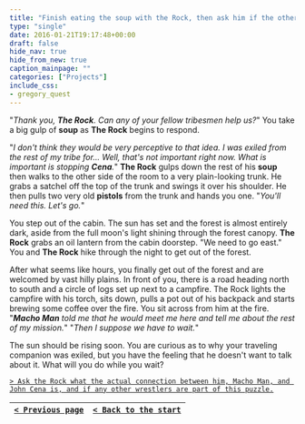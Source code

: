 ```yaml
---
title: "Finish eating the soup with the Rock, then ask him if the other members of his tribe are around and could be of any help."
type: "single"
date: 2016-01-21T19:17:48+00:00
draft: false
hide_nav: true
hide_from_new: true
caption_mainpage: ""
categories: ["Projects"]
include_css:
- gregory_quest
---
```


"*Thank you, **The Rock**. Can any of your fellow tribesmen help us?*" You take a big gulp of **soup** as **The Rock** begins to respond.

"*I don't think they would be very perceptive to that idea. I was exiled from the rest of my tribe for... Well, that's not important right now. What is important is stopping **Cena**.*" **The Rock** gulps down the rest of his **soup** then walks to the other side of the room to a very plain-looking trunk. He grabs a satchel off the top of the trunk and swings it over his shoulder. He then pulls two very old **pistols** from the trunk and hands you one. "*You'll need this. Let's go.*"

You step out of the cabin. The sun has set and the forest is almost entirely dark, aside from the full moon's light shining through the forest canopy. **The Rock** grabs an oil lantern from the cabin doorstep. "We need to go east." You and **The Rock** hike through the night to get out of the forest.

After what seems like hours, you finally get out of the forest and are welcomed by vast hilly plains. In front of you, there is a road heading north to south and a circle of logs set up next to a campfire. The Rock lights the campfire with his torch, sits down, pulls a pot out of his backpack and starts brewing some coffee over the fire. You sit across from him at the fire. "***Macho Man** told me that he would meet me here and tell me about the rest of my mission.*" "*Then I suppose we have to wait.*"

The sun should be rising soon. You are curious as to why your traveling companion was exiled, but you have the feeling that he doesn't want to talk about it. What will you do while you wait?

[``> Ask the Rock what the actual connection between him, Macho Man, and John Cena is, and if any other wrestlers are part of this puzzle.``](../15)

|[``< Previous page``](../13)|[``< Back to the start``](../)|
|---|---|
